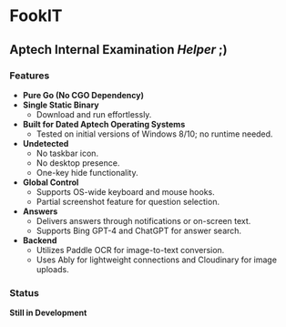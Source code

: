 # FookIT

## Aptech Internal Examination *Helper* ;)

### Features
- **Pure Go (No CGO Dependency)**
- **Single Static Binary**
    - Download and run effortlessly.
- **Built for Dated Aptech Operating Systems**
    - Tested on initial versions of Windows 8/10; no runtime needed.
- **Undetected**
    - No taskbar icon.
    - No desktop presence.
    - One-key hide functionality.
- **Global Control**
    - Supports OS-wide keyboard and mouse hooks.
    - Partial screenshot feature for question selection.
- **Answers**
    - Delivers answers through notifications or on-screen text.
    - Supports Bing GPT-4 and ChatGPT for answer search.
- **Backend**
    - Utilizes Paddle OCR for image-to-text conversion.
    - Uses Ably for lightweight connections and Cloudinary for image uploads.

### Status
**Still in Development**
